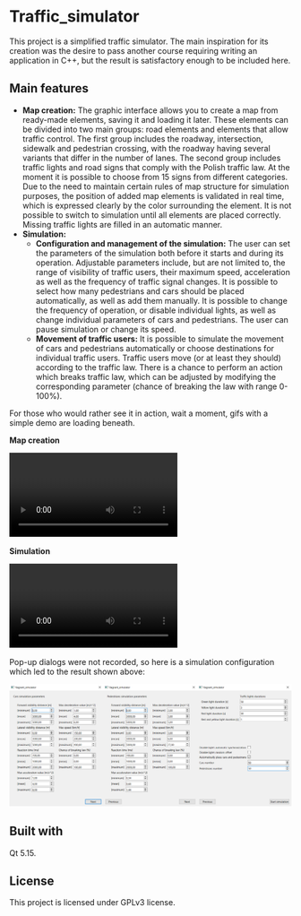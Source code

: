 # Traffic_simulator

This project is a simplified traffic simulator. The main inspiration for its creation was the desire to pass another course requiring writing an application in C++, but the result is satisfactory enough to be included here.

## Main features
+ **Map creation:** The graphic interface allows you to create a map from ready-made elements, saving it and loading it later.
These elements can be divided into two main groups: road elements and elements that allow traffic control.
The first group includes the roadway, intersection, sidewalk and pedestrian crossing, with the roadway having several variants that differ in the number of lanes.
The second group includes traffic lights and road signs that comply with the Polish traffic law. At the moment it is possible to choose from 15 signs from different categories. 
Due to the need to maintain certain rules of map structure for simulation purposes, the position of added map elements is validated in real time, which is expressed clearly by the color surrounding the element.
It is not possible to switch to simulation until all elements are placed correctly. Missing traffic lights are filled in an automatic manner. 
+ **Simulation:**
  + **Configuration and management of the simulation:** The user can set the parameters of the simulation both before it starts and during its operation.
  Adjustable parameters include, but are not limited to, the range of visibility of traffic users, their maximum speed, acceleration as well as the frequency of traffic signal changes. 
  It is possible to select how many pedestrians and cars should be placed automatically, as well as add them manually.
  It is possible to change the frequency of operation, or disable individual lights, as well as change individual parameters of cars and pedestrians.
  The user can pause simulation or change its speed.
  + **Movement of traffic users:** It is possible to simulate the movement of cars and pedestrians automatically or choose destinations for individual traffic users. Traffic users move (or at least they should) according to the traffic law.
  There is a chance to perform an action which breaks traffic law, which can be adjusted by modifying the corresponding parameter (chance of breaking the law with range 0-100%).

For those who would rather see it in action, wait a moment, gifs with a simple demo are loading beneath.

**Map creation**

![alt text](demos/Traffic_simulator-map_creation_demo.mp4)

**Simulation**

![alt text](demos/Traffic_simulator-simulation_demo.mp4)

Pop-up dialogs were not recorded, so here is a simulation configuration which led to the result shown above:

![alt text](demos/simulation_configuration.png)

## Built with
Qt 5.15.

## License
This project is licensed under GPLv3 license.

